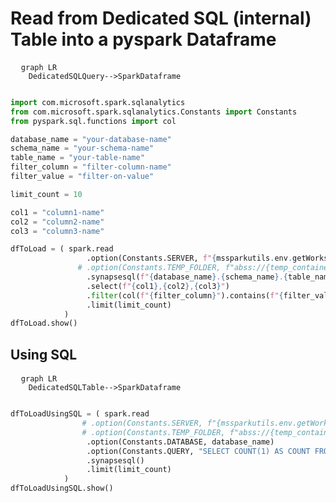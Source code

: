 # Read from Dedicated SQL (internal) Table into a pyspark Dataframe

<pre>
  <code class="language-mermaid">graph LR
    DedicatedSQLQuery--&gt;SparkDataframe
  </code>
</pre>

```python
import com.microsoft.spark.sqlanalytics
from com.microsoft.spark.sqlanalytics.Constants import Constants
from pyspark.sql.functions import col

database_name = "your-database-name"
schema_name = "your-schema-name"
table_name = "your-table-name"
filter_column = "filter-column-name"
filter_value = "filter-on-value"

limit_count = 10

col1 = "column1-name"
col2 = "column2-name"
col3 = "column3-name"

dfToLoad = ( spark.read
                 .option(Constants.SERVER, f"{mssparkutils.env.getWorkspaceName()}.sql.azuresynapse.net")
               # .option(Constants.TEMP_FOLDER, f"abss://{temp_container_name}@{temp_storage_account}.dfs.core.windoes.net/{temp_base_dir}/{temp_sub_dir}>)
                 .synapsesql(f"{database_name}.{schema_name}.{table_name}")
                 .select(f"{col1},{col2},{col3}")
                 .filter(col(f"{filter_column}").contains(f"{filter_value}"))
                 .limit(limit_count)
            )
dfToLoad.show()
```
## Using SQL
<pre>
  <code class="language-mermaid">graph LR
    DedicatedSQLTable--&gt;SparkDataframe
  </code>
</pre>

```python
dfToLoadUsingSQL = ( spark.read
                # .option(Constants.SERVER, f"{mssparkutils.env.getWorkspaceName()}.sql.azuresynapse.net")
                # .option(Constants.TEMP_FOLDER, f"abss://{temp_container_name}@{temp_storage_account}.dfs.core.windoes.net/{temp_base_dir}/{temp_sub_dir}>)
                 .option(Constants.DATABASE, database_name)
                 .option(Constants.QUERY, "SELECT COUNT(1) AS COUNT FROM [dbo].[test-feed-in]")
                 .synapsesql()
                 .limit(limit_count)
            )
dfToLoadUsingSQL.show()
```
